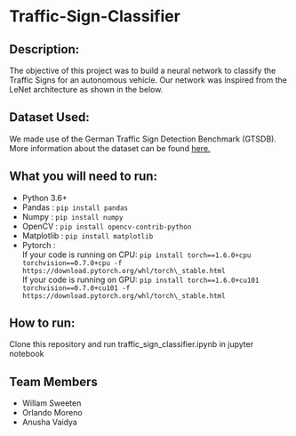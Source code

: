 # Traffic-Sign-Classifier

## Description:
The objective of this project was to build a neural network to classify the Traffic Signs for an autonomous vehicle. Our network was inspired from the LeNet architecture as shown in the below.

## Dataset Used:
We made use of the German Traffic Sign  Detection Benchmark (GTSDB). More information about the dataset can be found [here.](http://benchmark.ini.rub.de/?section=gtsrb&subsection=dataset)


## What you will need to run:
* Python 3.6+
* Pandas : `pip install pandas`
* Numpy : `pip install numpy`
* OpenCV : `pip install opencv-contrib-python`
* Matplotlib : `pip install matplotlib`
* Pytorch : \
If your code is running on CPU: `pip install torch==1.6.0+cpu torchvision==0.7.0+cpu -f https://download.pytorch.org/whl/torch\_stable.html` \
If your code is running on GPU: `pip install torch==1.6.0+cu101 torchvision==0.7.0+cu101 -f https://download.pytorch.org/whl/torch\_stable.html`


## How to run:
Clone this repository and run traffic_sign_classifier.ipynb in jupyter notebook

## Team Members 
* Willam Sweeten 
* Orlando Moreno
* Anusha Vaidya 
